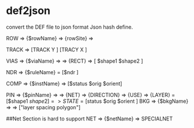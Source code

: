 # def2json
convert the DEF file to json format
Json hash define.

ROW => {$rowName}
        => {rowSite}
        =>

TRACK => [TRACK Y ]
         [TRACY X ]

VIAS => {$viaName} =>
        => {RECT} => [ $shape1 $shape2 ]

NDR => {$ruleName}  = [$ndr ]

COMP => {$instName} =>
            [$status $orig $orient]

PIN => {$pinName} =>
        => {NET}
        => {DIRECTION}
        => {USE}
        => {LAYER}  =  [$shape1 $shape2 ]
        => {STATE} =  [$status $orig $orient ]
BKG => {$bkgName} =>
        => ["layer spacing polygon"]



##Net Section is hard to support
NET => {$netName} =>
SPECIALNET



